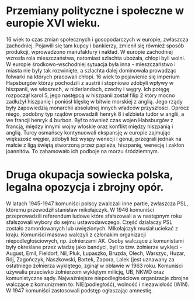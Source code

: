 # Przemiany polityczne i społeczne w europie XVI wieku.
16 wiek to czas zmian społecznych i gosopodarczych w europie, zwłaszcza zachodniej. Pojawili się tam kupcy i bankierzy, zmienił się również sposób produkcji, wprowadzono manufaktury i nakład. W europie zachodniej wzrosła rola mieszczaństwa, natomiast szlachta ubożała, chłopi byli wolni. W europie środkowo-wschodniej sytuacja była inna - mieszczaństwo i miasta nie były tak rozwinięte, a szlachta dalej dominowała prowadząc folwarki na których pracowali chłopi. 16 wiek to pojawienie się imperium Hapsburgów którzy pochodzili z austrii i stopniowo zdobyli wpływy w hiszpanii, we włoszech, w niderlandach, czechy i węgry. Ich potęgę rozpoczął karol 5, jego następcą w hiszpanii został filip 2 który mocno zadłużył hiszpanię i poniósł klęskę w bitwie morskiej z anglią. Jego rządy były zapowiedzią monarchii absolutnej innych władców przyszłości. Oprócz niego, podobny typ rządów prowadzili henryk 8 i elżbieta tudor w anglii, a we francji henryk 4 burbon. Był to również czas wojen Habsburgów z francją, między innymi wojny włoskie oraz konflikt między hiszpanią i anglią. Turcy osmańscy kontynuowali ekspansję w europie zajmując większość węgier, zdobyli też wyspy wenecji i genui, przegrali jednak na małcie z ligą świętą stworzoną przez papieża, hiszpanię, wenecję i zakłon joannitów. To zahamowało ich podboje na morzu śródziemnym.
# Druga okupacja sowiecka polska, legalna opozycja i zbrojny opór.
W latach 1945-1947 komuniści polscy zwalczali inne partie, zwłaszcza PSL, któremu przewodził stanisław mikołajczyk. W 1946 komuniści przeprowadzili referendum ludowe które sfałszowali a w następnym roku sfałszowali wybory do sejmu ustawodawczego. Część działaczy PSL zostało zamordowanych lub uwięzionych. MIkołajczyk musiał uciekać z kraju. Komuniści masowo walczyli z członakim organizacji niepodległościowych, np. żołnierzami AK. Osoby walczące z komunistami były określane przez władzę jako bandyci, byli to tzw. żołnierze wyklęci - August, Emil, Fieldorf, Nil, Płuk, Łupaszko, Bruzda, Olech, Warszyc, Huzar, Rój, Zagończyk, Naszkowski, Bartek, Zapora, Lalek (jest uznawany za ostatniego żołnierza wyklętego, zginął w obławie w 1963 roku. Komuniści używaliu przeciwko żołnierzom wyklętym milicję, UB, NKWD oraz komunistyczne sądy. Najważniejsze niepodległościowe organizacje zbrojne walczące z komunizmem to: NIE(podległość), wolność i niezawisłość (WIN). W 1947 komuniści zastosowali podstęp ogłaszając amnestię.
